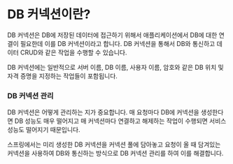 # DB 커넥션이란?

DB 커넥션은 DB에 저장된 데이터에 접근하기 위해서 애플리케이션에서 DB에 대한 연결이 필요한데 이를 DB 커넥션이라고 합니다. DB 커넥션을 통해서 DB와 통신하고 데이터 CRUD와 같은 작업을 수행할 수 있습니다.

DB 커넥션에는 일반적으로 서버 이름, DB 이름, 사용자 이름, 암호와 같은 DB 위치 및 자격 증명을 지정하는 작업들이 포함됩니다.

### DB 커넥션 관리

DB 커넥션은 어떻게 관리하는 지가 중요합니다. 매 요청마다 DB에 커넥션을 생성한다면 DB 성능도 매우 떨어지고 매 커넥션마다 연결하고 해제하는 작업이 수행되면 서비스 성능도 떨어지기 때문입니다. 

스프링에서는 미리 생성한 DB 커넥션을 커넥션 풀에 담아놓고 요청이 올 때 담겨있는 커넥션을 사용하여 DB와 통신하는 방식으로 DB 커넥션 관리를 하여 이를 해결합니다.
